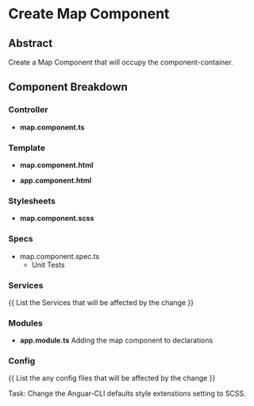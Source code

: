 # Create Map Component

## Abstract
Create a Map Component that will occupy the component-container.

## Component Breakdown
### Controller
* **map.component.ts**


### Template
* **map.component.html** 

* **app.component.html**
  
### Stylesheets
* **map.component.scss**  

### Specs
* map.component.spec.ts
  * Unit Tests
  

### Services
{{ List the Services that will be affected by the change }}

### Modules
* **app.module.ts**
  Adding the map component to declarations
### Config
{{ List the any config files that will be affected by the change }}

  Task: Change the Anguar-CLI defaults style extenstions setting to SCSS.

